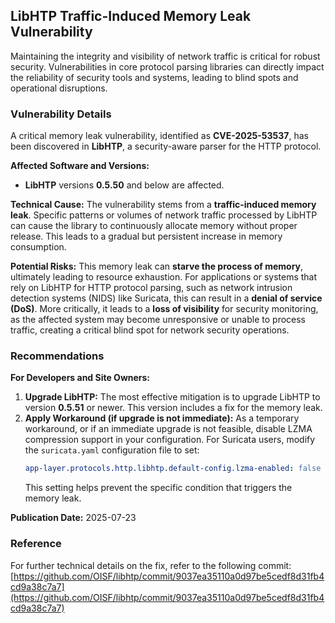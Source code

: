 ## LibHTP Traffic-Induced Memory Leak Vulnerability

Maintaining the integrity and visibility of network traffic is critical for robust security. Vulnerabilities in core protocol parsing libraries can directly impact the reliability of security tools and systems, leading to blind spots and operational disruptions.

### Vulnerability Details

A critical memory leak vulnerability, identified as **CVE-2025-53537**, has been discovered in **LibHTP**, a security-aware parser for the HTTP protocol.

**Affected Software and Versions:**
*   **LibHTP** versions **0.5.50** and below are affected.

**Technical Cause:**
The vulnerability stems from a **traffic-induced memory leak**. Specific patterns or volumes of network traffic processed by LibHTP can cause the library to continuously allocate memory without proper release. This leads to a gradual but persistent increase in memory consumption.

**Potential Risks:**
This memory leak can **starve the process of memory**, ultimately leading to resource exhaustion. For applications or systems that rely on LibHTP for HTTP protocol parsing, such as network intrusion detection systems (NIDS) like Suricata, this can result in a **denial of service (DoS)**. More critically, it leads to a **loss of visibility** for security monitoring, as the affected system may become unresponsive or unable to process traffic, creating a critical blind spot for network security operations.

### Recommendations

**For Developers and Site Owners:**

1.  **Upgrade LibHTP:** The most effective mitigation is to upgrade LibHTP to version **0.5.51** or newer. This version includes a fix for the memory leak.
2.  **Apply Workaround (if upgrade is not immediate):** As a temporary workaround, or if an immediate upgrade is not feasible, disable LZMA compression support in your configuration. For Suricata users, modify the `suricata.yaml` configuration file to set:
    ```yaml
    app-layer.protocols.http.libhtp.default-config.lzma-enabled: false
    ```
    This setting helps prevent the specific condition that triggers the memory leak.

**Publication Date:** 2025-07-23

### Reference

For further technical details on the fix, refer to the following commit:
[https://github.com/OISF/libhtp/commit/9037ea35110a0d97be5cedf8d31fb4cd9a38c7a7](https://github.com/OISF/libhtp/commit/9037ea35110a0d97be5cedf8d31fb4cd9a38c7a7)
